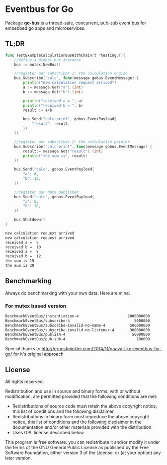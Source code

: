 # Eventbus for Go

Package **go-bus** is a thread-safe, concurrent, pub-sub event bus for embebbed go apps and microservices.

## TL;DR

```go
func TestExampleCalculationBusWithChain(t *testing.T){
	//define a global bus instance
	bus := mutex.NewBus()

	//register our subscriber 1: the calculation engine
	bus.Subscribe("calc", func(message gobus.EventMessage) {
		println("new calculation request arrived")
		a := message.Get("a").(int)
		b := message.Get("b").(int)

		println("received a = ", a)
		println("received b = ", b)
		result := a+b

		bus.Send("calc-print", gobus.EventPayload{
			"result": result,
		})
	})

	//register our subscriber 2: the calculation printer
	bus.Subscribe("calc-print", func(message gobus.EventMessage) {
		result:= message.Get("result").(int)
		println("the sum is", result)
	})

	bus.Send("calc", gobus.EventPayload{
		"a": 8,
		"b": 12,
	})

	//register our data publisher
	bus.Send("calc", gobus.EventPayload{
		"a": 5,
		"b": 10,
	})

	bus.Shutdown()
}
```

```bash
new calculation request arrived
new calculation request arrived
received a =  5
received b =  10
received a =  8
received b =  12
the sum is 15
the sum is 20
```

## Benchmarking

Always do benchmarking with your own data. Here are mine:

### For mutex based version

```bash
BenchmarkEventBus/instantiation-4                      2000000000	         0.41 ns/op	2453.96 MB/s	       0 B/op	       0 allocs/op
BenchmarkEventBus/subscribe-4             	              5000000	          242 ns/op	   4.12 MB/s	      43 B/op	       0 allocs/op
BenchmarkEventBus/subscribe-invalid-no-name-4         	500000000	         3.27 ns/op	 306.27 MB/s	       0 B/op	       0 allocs/op
BenchmarkEventBus/subscribe-invalid-no-listener-4     	300000000	         4.42 ns/op	 226.48 MB/s	       0 B/op	       0 allocs/op
BenchmarkEventBus/publish-4                           	 50000000	         28.1 ns/op	  35.53 MB/s	       0 B/op	       0 allocs/op
BenchmarkEventBus/pub-sub-4                           	   100000	       139794 ns/op	   0.01 MB/s	      46 B/op	       0 allocs/op
```

Special thanks to http://ernestmicklei.com/2014/11/guava-like-eventbus-for-go/ for it's original approach

## License

All rights reserved.

Redistribution and use in source and binary forms, with or without modification, are permitted provided that the following conditions are met:

 * Redistributions of source code must retain the above copyright notice, this list of conditions and the following disclaimer.
 * Redistributions in binary form must reproduce the above copyright notice, this list of conditions and the following disclaimer in the documentation and/or other materials provided with the distribution.
 * Uses GPL license described below

This program is free software: you can redistribute it and/or modify it under the terms of the GNU General Public License as published by the Free Software Foundation, either version 3 of the License, or (at your option) any later version.